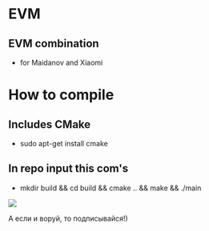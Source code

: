 # EVM 
## EVM combination
+ for Maidanov and Xiaomi

# How to compile
## Includes CMake
+ sudo apt-get install cmake
## In repo input this com's
+ mkdir build && cd build && cmake .. && make && ./main 

![](https://cs8.pikabu.ru/post_img/2017/10/23/9/1508773408156096401.jpg)

А если и воруй, то подписывайся!)
